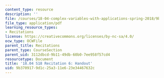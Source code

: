 ```yaml
---
content_type: resource
description: ''
file: /courses/18-04-complex-variables-with-applications-spring-2018/9b3709179d1c25a311e623e34467632c_MIT18_04S18_Recit6-handout.pdf
file_type: application/pdf
learning_resource_types:
- Recitations
license: https://creativecommons.org/licenses/by-nc-sa/4.0/
ocw_type: OCWFile
parent_title: Recitations
parent_type: CourseSection
parent_uid: 3112dbcd-9b11-49db-60b0-7ee958f57cd4
resourcetype: Document
title: '18.04 S18 Recitation 6: Handout'
uid: 9b370917-9d1c-25a3-11e6-23e34467632c
---
```

